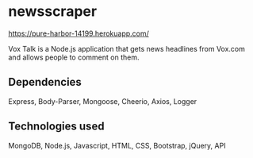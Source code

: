 # newsscraper
https://pure-harbor-14199.herokuapp.com/

Vox Talk is a Node.js application that gets news headlines from Vox.com and allows people to comment on them.

## Dependencies
Express, Body-Parser, Mongoose, Cheerio, Axios, Logger

## Technologies used
MongoDB, Node.js, Javascript, HTML, CSS, Bootstrap, jQuery, API